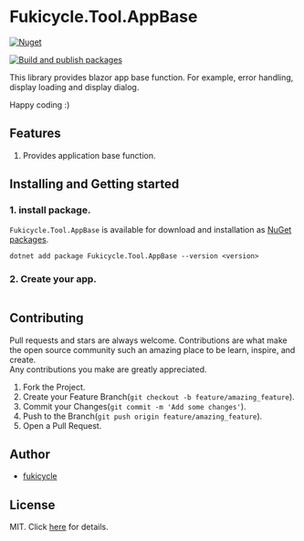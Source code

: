 ﻿# Fukicycle.Tool.AppBase

[![Nuget](https://img.shields.io/nuget/v/Fukicycle.Tool.AppBase.svg)](https://www.nuget.org/packages/Fukicycle.Tool.AppBase)

[![Build and publish packages](https://github.com/fukicycle/Fukicycle.Tool.AppBase/actions/workflows/production.yml/badge.svg)](https://github.com/fukicycle/Fukicycle.Tool.AppBase/actions/workflows/production.yml)

This library provides blazor app base function. For example, error handling, display loading and display dialog.

Happy coding :)

## Features
1. Provides application base function.

## Installing and Getting started
### 1. install package.
`Fukicycle.Tool.AppBase` is available for download and installation as [NuGet packages](https://www.nuget.org/packages/Fukicycle.Tool.AppBase).
```
dotnet add package Fukicycle.Tool.AppBase --version <version>
```

### 2. Create your app.
```

```
## Contributing
Pull requests and stars are always welcome.
Contributions are what make the open source community such an amazing place to be learn, inspire, and create.   
Any contributions you make are greatly appreciated.

1. Fork the Project.
2. Create your Feature Branch(`git checkout -b feature/amazing_feature`).
3. Commit your Changes(`git commit -m 'Add some changes'`).
4. Push to the Branch(`git push origin feature/amazing_feature`).
5. Open a Pull Request.

## Author
- [fukicycle](https://github.com/fukicycle)

## License
MIT. Click [here](./LICENSE) for details.
